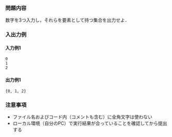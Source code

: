### 問題内容
数字を3つ入力し，それらを要素として持つ集合を出力せよ．

### 入出力例
#### 入力例1
```
0
1
2
```

#### 出力例1
```
{0, 1, 2}
```


### 注意事項

- ファイル名およびコード内（コメントも含む）に全角文字は使わない  
- ローカル環境（自分のPC）で実行結果が合っていることを確認してから提出する
